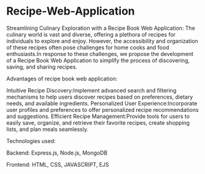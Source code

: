 # Recipe-Web-Application
Streamlining Culinary Exploration with a Recipe Book Web Application: The culinary world is vast and diverse, offering a plethora of recipes for individuals to explore and enjoy. However, the accessibility and organization of these recipes often pose challenges for home cooks and food enthusiasts.In response to these challenges, we propose the development of a Recipe Book Web Application to simplify the process of discovering, saving, and sharing recipes.

Advantages of recipe book web application:

Intuitive Recipe Discovery:Implement advanced search and filtering mechanisms to help users discover recipes based on preferences, dietary needs, and available ingredients.
Personalized User Experience:Incorporate user profiles and preferences to offer personalized recipe recommendations and suggestions.
Efficient Recipe Management:Provide tools for users to easily save, organize, and retrieve their favorite recipes, create shopping lists, and plan meals seamlessly.

Technologies used:

Backend: Express.js, Node.js, MongoDB

Frontend: HTML, CSS, JAVASCRIPT, EJS
